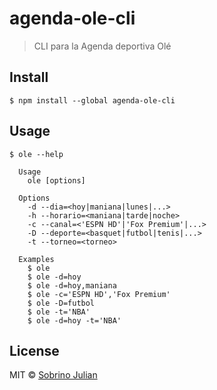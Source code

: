 # agenda-ole-cli

> CLI para la Agenda deportiva Olé

## Install

```
$ npm install --global agenda-ole-cli
```

## Usage

```
$ ole --help

  Usage
    ole [options]

  Options
    -d --dia=<hoy|maniana|lunes|...>
    -h --horario=<maniana|tarde|noche>
    -c --canal=<'ESPN HD'|'Fox Premium'|...>
    -D --deporte=<basquet|futbol|tenis|...>
    -t --torneo=<torneo>

  Examples
    $ ole
    $ ole -d=hoy
    $ ole -d=hoy,maniana
    $ ole -c='ESPN HD','Fox Premium'
    $ ole -D=futbol
    $ ole -t='NBA'
    $ ole -d=hoy -t='NBA'
```

## License

MIT © [Sobrino Julian](https://github.com/sobrinojulian)
